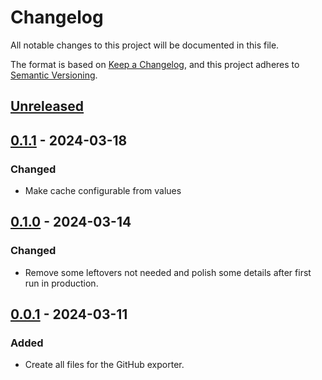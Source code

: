 # Changelog

All notable changes to this project will be documented in this file.

The format is based on [Keep a Changelog](https://keepachangelog.com/en/1.0.0/),
and this project adheres to [Semantic Versioning](https://semver.org/spec/v2.0.0.html).

## [Unreleased]

## [0.1.1] - 2024-03-18

### Changed

- Make cache configurable from values


## [0.1.0] - 2024-03-14

### Changed

- Remove some leftovers not needed and polish some details after first run in production.


## [0.0.1] - 2024-03-11

### Added

- Create all files for the GitHub exporter.

[Unreleased]: https://github.com/giantswarm/release-exporter/compare/v0.1.1...HEAD
[0.1.1]: https://github.com/giantswarm/release-exporter/compare/v0.1.0...v0.1.1
[0.1.0]: https://github.com/giantswarm/release-exporter/compare/v0.0.1...v0.1.0
[0.0.1]: https://github.com/giantswarm/release-exporter/compare/v0.0.1...v0.0.1
